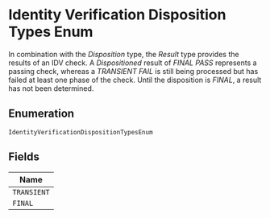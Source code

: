 
# Identity Verification Disposition Types Enum

In combination with the <i>Disposition</i> type, the <i>Result</i> type provides the results of an IDV check. A <i>Dispositioned</i> result of <i>FINAL PASS</i> represents a passing check, whereas a <i>TRANSIENT FAIL</i> is still being processed but has failed at least one phase of the check. Until the disposition is <i>FINAL</i>, a result has not been determined.

## Enumeration

`IdentityVerificationDispositionTypesEnum`

## Fields

| Name |
|  --- |
| `TRANSIENT` |
| `FINAL` |

